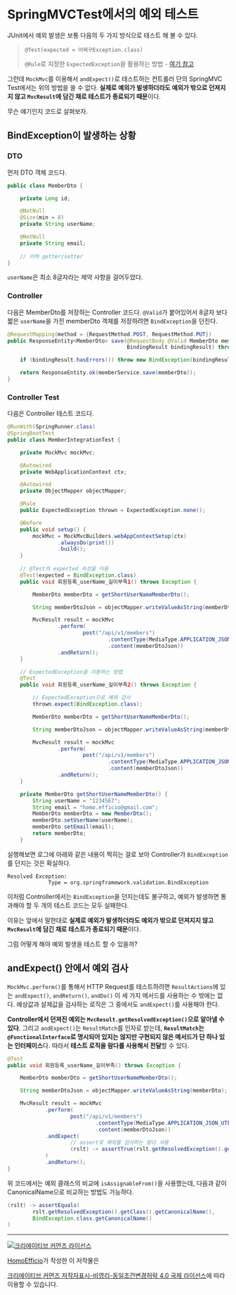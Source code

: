 # SpringMVCTest에서의 예외 테스트

JUnit에서 예외 발생은 보통 다음의 두 가지 방식으로 테스트 해 볼 수 있다.

>`@Test(expected = 어쩌구Exception.class)`
>
>`@Rule`로 지정한 `ExpectedException`을 활용하는 방법 - [여기 참고](https://www.javacodegeeks.com/2014/03/junit-expectedexception-rule-beyond-basics.html)

그런데 `MockMvc`를 이용해서 `andExpect()`로 테스트하는 컨트롤러 단의 SpringMVC Test에서는 위의 방법을 쓸 수 없다. **실제로 예외가 발생하더라도 예외가 밖으로 던져지지 않고 `MvcResult`에 담긴 채로 테스트가 종료되기 때문**이다.

무슨 얘기인지 코드로 살펴보자.

## BindException이 발생하는 상황

### DTO

먼저 DTO 객체 코드다.

```java
public class MemberDto {

    private Long id;

    @NotNull
    @Size(min = 8)
    private String userName;

    @NotNull
    private String email;
    
    // 이하 getter/setter
}
```

`userName`은 최소 8글자라는 제약 사항을 걸어두었다.

### Controller

다음은 MemberDto를 저장하는 Controller 코드다. `@Valid`가 붙어있어서 8글자 보다 짧은 `userName`을 가진 memberDto 객체를 저장하려면 `BindException`을 던진다. 

```java
@RequestMapping(method = {RequestMethod.POST, RequestMethod.PUT})
public ResponseEntity<MemberDto> save(@RequestBody @Valid MemberDto memberDto,
                                      BindingResult bindingResult) throws BindException {

    if (bindingResult.hasErrors()) throw new BindException(bindingResult);

    return ResponseEntity.ok(memberService.save(memberDto));
}
```

### Controller Test

다음은 Controller 테스트 코드다.

```java
@RunWith(SpringRunner.class)
@SpringBootTest
public class MemberIntegrationTest {

    private MockMvc mockMvc;

    @Autowired
    private WebApplicationContext ctx;

    @Autowired
    private ObjectMapper objectMapper;

    @Rule
    public ExpectedException thrown = ExpectedException.none();

    @Before
    public void setup() {
        mockMvc = MockMvcBuilders.webAppContextSetup(ctx)
                .alwaysDo(print())
                .build();
    }
    
    // @Test의 expected 속성을 이용 
    @Test(expected = BindException.class)
    public void 회원등록_userName_길이부족1() throws Exception {

        MemberDto memberDto = getShortUserNameMemberDto();

        String memberDtoJson = objectMapper.writeValueAsString(memberDto);

        MvcResult result = mockMvc
                .perform(
                        post("/api/v1/members")
                                .contentType(MediaType.APPLICATION_JSON_UTF8)
                                .content(memberDtoJson))
                .andReturn();
    }

    // ExpectedException을 이용하는 방법
    @Test
    public void 회원등록_userName_길이부족2() throws Exception {

        // ExpectedException으로 예외 검사
        thrown.expect(BindException.class);

        MemberDto memberDto = getShortUserNameMemberDto();

        String memberDtoJson = objectMapper.writeValueAsString(memberDto);

        MvcResult result = mockMvc
                .perform(
                        post("/api/v1/members")
                                .contentType(MediaType.APPLICATION_JSON_UTF8)
                                .content(memberDtoJson))
                .andReturn();
    }

    private MemberDto getShortUserNameMemberDto() {
        String userName = "1234567";
        String email = "homo.efficio@gmail.com";
        MemberDto memberDto = new MemberDto();
        memberDto.setUserName(userName);
        memberDto.setEmail(email);
        return memberDto;
    }
```

실행해보면 로그에 아래와 같은 내용이 찍히는 걸로 보아 Controller가 `BindException`를 던지는 것은 확실하다.

```
Resolved Exception:
             Type = org.springframework.validation.BindException
```

이처럼 Controller에서는 `BindException`을 던지는데도 불구하고, 예외가 발생하면 통과해야 할 두 개의 테스트 코드는 모두 실패한다.

이유는 앞에서 말한대로 **실제로 예외가 발생하더라도 예외가 밖으로 던져지지 않고 `MvcResult`에 담긴 채로 테스트가 종료되기 때문**이다.

그럼 어떻게 해야 예외 발생을 테스트 할 수 있을까?

## andExpect() 안에서 예외 검사

`MockMvc.perform()`를 통해서 HTTP Request를 테스트하려면 `ResultActions`에 있는 `andExpect()`, `andReturn()`, `andDo()` 이 세 가지 메서드를 사용하는 수 밖에는 없다. 예상값과 살제값을 검사하는 로직은 그 중에서도 `andExpect()`를 사용해야 한다.

**Controller에서 던져진 예외는 `MvcResult.getResolvedException()`으로 알아낼 수 있다**. 그리고 `andExpect()`는 `ResultMatch`를 인자로 받는데, **`ResultMatch`는 `@FunctionalInterface`로 명시되어 있지는 않지만 구현되지 않은 메서드가 단 하나 있는 인터페이스**다. 따라서 **테스트 로직을 람다를 사용해서 전달**할 수 있다.

```java
@Test
public void 회원등록_userName_길이부족() throws Exception {

    MemberDto memberDto = getShortUserNameMemberDto();

    String memberDtoJson = objectMapper.writeValueAsString(memberDto);

    MvcResult result = mockMvc
            .perform(
                    post("/api/v1/members")
                            .contentType(MediaType.APPLICATION_JSON_UTF8)
                            .content(memberDtoJson))
            .andExpect(
                    // assert로 예외를 검사하는 람다 사용 
                    (rslt) -> assertTrue(rslt.getResolvedException().getClass().isAssignableFrom(BindException.class))
            )
            .andReturn();
}
```

위 코드에서는 예외 클래스의 비교에 `isAssignableFrom()`을 사용했는데, 다음과 같이 CanonicalName으로 비교하는 방법도 가능하다.

```java
(rslt) -> assertEquals(
        rslt.getResolvedException().getClass().getCanonicalName(),
        BindException.class.getCanonicalName()
)
```

----
<a rel="license" href="http://creativecommons.org/licenses/by-nc-sa/4.0/"><img alt="크리에이티브 커먼즈 라이선스" style="border-width:0" src="https://i.creativecommons.org/l/by-nc-sa/4.0/88x31.png" /></a>

<a href='https://www.facebook.com/hanmomhanda' target='_blank'>HomoEfficio</a>가 작성한 이 저작물은

<a rel="license" href="http://creativecommons.org/licenses/by-nc-sa/4.0/">크리에이티브 커먼즈 저작자표시-비영리-동일조건변경허락 4.0 국제 라이선스</a>에 따라 이용할 수 있습니다.
